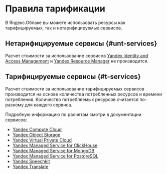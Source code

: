 # Правила тарификации

В Яндекс.Облаке вы можете использовать ресурсы как тарифицируемых, так и нетарифицируемых сервисов.

## Нетарифицируемые сервисы {#unt-services}

Расчет стоимости за использование сервисов [Yandex Identity and Access Management](../iam/pricing.md) и [Yandex Resource Manager](../resource-manager/pricing.md) не производится.

## Тарифицируемые сервисы {#t-services}

Расчет стоимости за использование тарифицируемых сервисов производится на основе количества потребленных ресурсов и времени потребления. Количество потребляемых ресурсов считается по-разному для каждого сервиса.

Подробную информацию по расчетам смотри в документации сервисов:

- [Yandex Compute Cloud](../compute/pricing.md)
- [Yandex Object Storage](../storage/pricing.md)
- [Yandex Virtual Private Cloud](../vpc/pricing.md)
- [Yandex Managed Service for ClickHouse](../managed-clickhouse/pricing.md)
- [Yandex Managed Service for MongoDB](../managed-mongodb/pricing.md)
- [Yandex Managed Service for PostgreSQL](../managed-postgresql/pricing.md)
- [Yandex Speechkit](../speechkit/pricing.md)
- [Yandex Translate](../translate/pricing.md)

